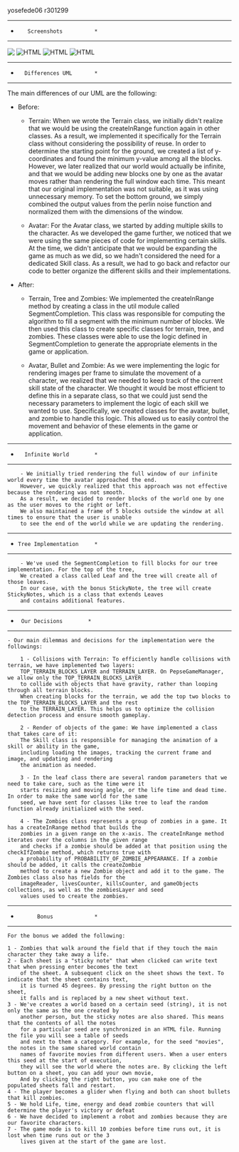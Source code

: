 yosefede06
r301299

*******************************
*        Screenshots          *
*******************************

<img align="center" src="https://github.com/yosefede06/Robot-vs-Zombies-game/blob/main/screen1.png" />
<img align="center" alt="HTML"  src="https://github.com/yosefede06/Robot-vs-Zombies-game/blob/main/screen2.png" />
<img align="center" alt="HTML"  src="https://github.com/yosefede06/Robot-vs-Zombies-game/blob/main/screen3.png" />
<img align="center" alt="HTML" src="https://github.com/yosefede06/Robot-vs-Zombies-game/blob/main/screen4.png" />

*******************************
*       Differences UML       *
*******************************

The main differences of our UML are the following:

   - Before:

        - Terrain: When we wrote the Terrain class, we initially didn't realize that we would be using the createInRange
        function again in other classes. As a result, we implemented it specifically for the Terrain class without
        considering the possibility of reuse. In order to determine the starting point for the ground, we created
        a list of y-coordinates and found the minimum y-value among all the blocks. However, we later realized that
        our world would actually be infinite, and that we would be adding new blocks one by one as the avatar moves
        rather than rendering the full window each time. This meant that our original implementation was not
        suitable, as it was using unnecessary memory. To set the bottom ground, we simply combined the output
        values from the perlin noise function and normalized them with the dimensions of the window.

        - Avatar: For the Avatar class, we started by adding multiple skills to the character. As we developed the game
        further, we noticed that we were using the same pieces of code for implementing certain skills. At the time,
        we didn't anticipate that we would be expanding the game as much as we did, so we hadn't considered the need
        for a dedicated Skill class. As a result, we had to go back and refactor our code to better organize the
        different skills and their implementations.

   - After:

        - Terrain, Tree and Zombies: We implemented the createInRange method by creating a class in the util module
        called SegmentCompletion. This class was responsible for computing the algorithm to fill a segment with the
        minimum number of blocks. We then used this class to create specific classes for terrain, tree, and
        zombies. These classes were able to use the logic defined in SegmentCompletion to generate the appropriate
        elements in the game or application.

        - Avatar, Bullet and Zombie: As we were implementing the logic for rendering images per frame to simulate the
        movement of a character, we realized that we needed to keep track of the current skill state of the character.
        We thought it would be most efficient to define this in a separate class, so that we could just send the
        necessary parameters to implement the logic of each skill we wanted to use. Specifically, we created classes
        for the avatar, bullet, and zombie to handle this logic. This allowed us to easily control the movement and
        behavior of these elements in the game or application.

*******************************
*       Infinite World        *
*******************************

        - We initially tried rendering the full window of our infinite world every time the avatar approached the end.
        However, we quickly realized that this approach was not effective because the rendering was not smooth.
        As a result, we decided to render blocks of the world one by one as the user moves to the right or left.
        We also maintained a frame of 5 blocks outside the window at all times to ensure that the user is unable
        to see the end of the world while we are updating the rendering.

*******************************
*     Tree Implementation     *
*******************************

        - We've used the SegmentCompletion to fill blocks for our tree implementation. For the top of the tree,
        We created a class called Leaf and the tree will create all of those leaves.
        In our case, with the bonus StickyNote, the tree will create StickyNotes, which is a class that extends Leaves
        and contains additional features.


*******************************
*      Our Decisions        *
*******************************

    - Our main dilemmas and decisions for the implementation were the followings:

        1 - Collisions with Terrain: To efficiently handle collisions with terrain, we have implemented two layers:
        TOP_TERRAIN_BLOCKS_LAYER and TERRAIN_LAYER. On PepseGameManager, we allow only the TOP_TERRAIN_BLOCKS_LAYER
        to collide with objects that have gravity, rather than looping through all terrain blocks.
        When creating blocks for the terrain, we add the top two blocks to the TOP_TERRAIN_BLOCKS_LAYER and the rest
        to the TERRAIN_LAYER. This helps us to optimize the collision detection process and ensure smooth gameplay.

        2 - Render of objects of the game: We have implemented a class that takes care of it:
        The Skill class is responsible for managing the animation of a skill or ability in the game,
        including loading the images, tracking the current frame and image, and updating and rendering
        the animation as needed.

        3 - In the leaf class there are several random parameters that we need to take care, such as the time were it
        starts resizing and moving angle, or the life time and dead time. In order to make the same world for the same
        seed, we have sent for classes like tree to leaf the random function already initialized with the seed.

        4 - The Zombies class represents a group of zombies in a game. It has a createInRange method that builds the
        zombies in a given range on the x-axis. The createInRange method iterates over the columns in the given range
        and checks if a zombie should be added at that position using the checkIfZombie method, which returns true with
        a probability of PROBABILITY_OF_ZOMBIE_APPEARANCE. If a zombie should be added, it calls the createZombie
        method to create a new Zombie object and add it to the game. The Zombies class also has fields for the
        imageReader, livesCounter, killsCounter, and gameObjects collections, as well as the zombiesLayer and seed
        values used to create the zombies.


*******************************
*           Bonus             *
*******************************

    For the bonus we added the following:

    1 - Zombies that walk around the field that if they touch the main character they take away a life.
    2 - Each sheet is a "sticky note" that when clicked can write text that when pressing enter becomes the text
        of the sheet. A subsequent click on the sheet shows the text. To indicate that the sheet contains text,
        it is turned 45 degrees. By pressing the right button on the sheet,
        it falls and is replaced by a new sheet without text.
    3 - We've creates a world based on a certain seed (string), it is not only the same as the one created by
        another person, but the sticky notes are also shared. This means that the contents of all the notes
        for a particular seed are synchronized in an HTML file. Running the file you will see a table of seeds
        and next to them a category. For example, for the seed "movies", the notes in the same shared world contain
        names of favorite movies from different users. When a user enters this seed at the start of execution,
        they will see the world where the notes are. By clicking the left button on a sheet, you can add your own movie,
        And by clicking the right button, you can make one of the populated sheets fall and restart.
    4 - The player becomes a glider when flying and both can shoot bullets that kill zombies.
    5 - We hold Life, time, energy and dead zombie counters that will determine the player's victory or defeat
    6 - We have decided to implement a robot and zombies because they are our favorite characters.
    7 - The game mode is to kill 10 zombies before time runs out, it is lost when time runs out or the 3
        lives given at the start of the game are lost.



